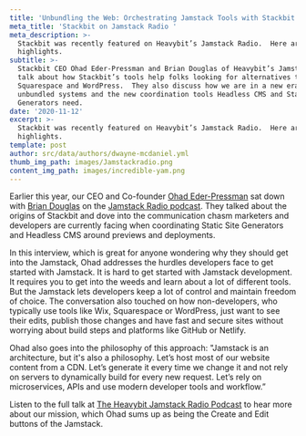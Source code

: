 ```yaml
---
title: 'Unbundling the Web: Orchestrating Jamstack Tools with Stackbit'
meta_title: 'Stackbit on Jamstack Radio '
meta_description: >-
  Stackbit was recently featured on Heavybit’s Jamstack Radio.  Here are some
  highlights.
subtitle: >-
  Stackbit CEO Ohad Eder-Pressman and Brian Douglas of Heavybit’s Jamstack Radio
  talk about how Stackbit’s tools help folks looking for alternatives to Wix,
  Squarespace and WordPress.  They also discuss how we are in a new era of
  unbundled systems and the new coordination tools Headless CMS and Static Site
  Generators need.
date: '2020-11-12'
excerpt: >-
  Stackbit was recently featured on Heavybit’s Jamstack Radio.  Here are some
  highlights.
template: post
author: src/data/authors/dwayne-mcdaniel.yml
thumb_img_path: images/Jamstackradio.png
content_img_path: images/incredible-yam.png
---
```

Earlier this year, our CEO and Co-founder [Ohad Eder-Pressman](https://twitter.com/ohadpr) sat down with [Brian Douglas](https://twitter.com/bdougieyo) on the [Jamstack Radio podcast](https://www.heavybit.com/library/podcasts/jamstack-radio/ep-65-unbundling-the-web-with-ohad-eder-pressman-of-stackbit/). They talked about the origins of Stackbit and dove into the communication chasm marketers and developers are currently facing when coordinating Static Site Generators and Headless CMS around previews and deployments.

In this interview, which is great for anyone wondering why they should get into the Jamstack,   Ohad addresses the hurdles developers face to get started with Jamstack.  It is hard to get started with Jamstack development. It requires you to get into the weeds and learn about a lot of different tools. But the Jamstack lets developers keep a lot of control and maintain freedom of choice. The conversation also touched on how non-developers, who typically use tools like Wix, Squarespace or WordPress, just want to see their edits, publish those changes and have fast and secure sites without worrying about build steps and platforms like GitHub or Netlify.

Ohad also goes into the philosophy of this approach:
"Jamstack is an architecture, but it's also a philosophy. Let’s host most of our website content from a CDN. Let’s generate it every time we change it and not rely on servers to dynamically build for every new request. Let’s rely on microservices, APIs and use modern developer tools and workflow.”

Listen to the full talk at [The Heavybit Jamstack Radio Podcast](https://www.heavybit.com/library/podcasts/jamstack-radio/ep-65-unbundling-the-web-with-ohad-eder-pressman-of-stackbit/) to hear more about our mission, which Ohad sums up as being the Create and Edit buttons of the Jamstack.


